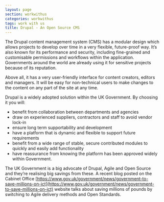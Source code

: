 ```yaml
---
layout: page
section: workwithus
categories: workwithus
tags: work with us
title: Drupal - An Open Source CMS
---
```


The Drupal content management system (CMS) has a modular design which allows projects to develop over time in a very flexible, future-proof way. It’s also known for its performance and security, including fine-grained and customisable permissions and workflows within the application.
Governments around the world are already using it for sensitive projects because of its reputation.

Above all, it has a very user-friendly interface for content creators, editors and managers. It will be easy for non-technical users to make changes to the content on any part of the site at any time.

Drupal is a widely adopted solution within the UK Government. By choosing it you will:

*	benefit from collaboration between departments and agencies
*	draw on experienced suppliers, contractors and staff to avoid vendor lock-in
*	ensure long term supportability and development
*	have a platform that is dynamic and flexible to support future requirements
*	benefit from a wide range of stable, secure contributed modules to quickly and easily add functionality
*	have reassurance from knowing the platform has been approved widely within Government.

The UK Government is a big advocate of Drupal, Agile  and Open Source and they’re realising big savings from these. A recent blog posted on the Cabinet Office [https://www.gov.uk/government/news/government-to-save-millions-on-ict](https://www.gov.uk/government/news/government-to-save-millions-on-ict) website talks about saving millions of pounds by switching to Agile delivery methods and Open Standards.
